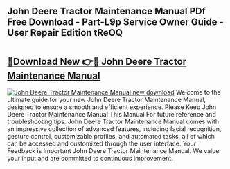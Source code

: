 ## John Deere Tractor Maintenance Manual PDf Free Download - Part-L9p Service Owner Guide - User Repair Edition tReOQ

# <h2><a href="http://bc92720.oget.top/?id=John+Deere+Tractor+Maintenance+Manual">🔗Download New 👉🔴 John Deere Tractor Maintenance Manual</a></h2>

[![John Deere Tractor Maintenance Manual new download](https://i.imgur.com/5g1atiW.png)](http://bc92720.oget.top/?id=John+Deere+Tractor+Maintenance+Manual)
Welcome to the ultimate guide for your new John Deere Tractor Maintenance Manual, designed to ensure a smooth and efficient experience. Please Keep John Deere Tractor Maintenance Manual This Manual For future reference and troubleshooting tips. John Deere Tractor Maintenance Manual comes with an impressive collection of advanced features, including facial recognition, gesture control, customizable profiles, and automated tasks, all of which can be accessed and customized through the user interface. Your Feedback is Important John Deere Tractor Maintenance Manual. We value your input and are committed to continuous improvement.
